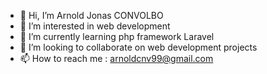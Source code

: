 - 👋 Hi, I’m Arnold Jonas CONVOLBO
- 👀 I’m interested in web development 
- 🌱 I’m currently learning php framework Laravel
- 💞️ I’m looking to collaborate on web development projects
- 📫 How to reach me : arnoldcnv99@gmail.com

<!---
Zeh-Eox/Zeh-Eox is a ✨ special ✨ repository because its `README.md` (this file) appears on your GitHub profile.
You can click the Preview link to take a look at your changes.
--->

